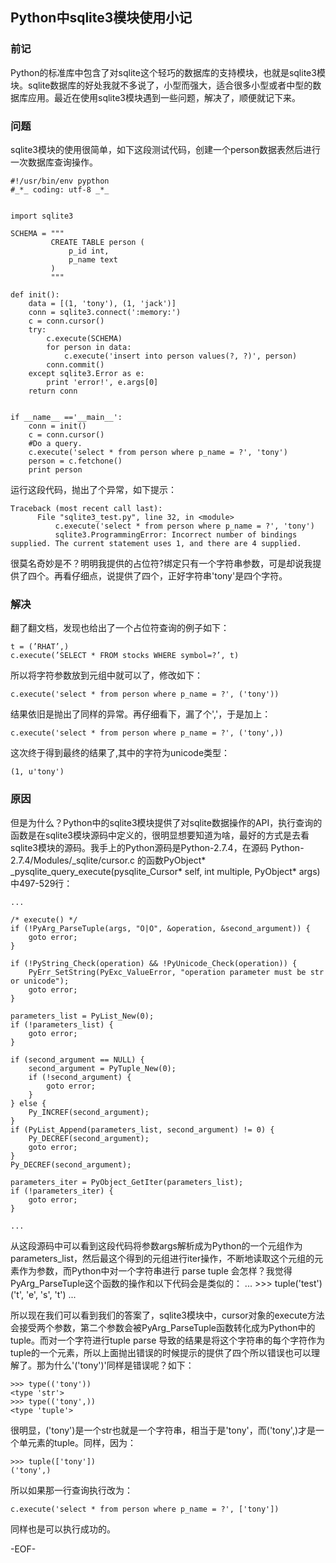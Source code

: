 ## Python中sqlite3模块使用小记

### 前记

Python的标准库中包含了对sqlite这个轻巧的数据库的支持模块，也就是sqlite3模块。sqlite数据库的好处我就不多说了，小型而强大，适合很多小型或者中型的数据库应用。最近在使用sqlite3模块遇到一些问题，解决了，顺便就记下来。

### 问题

sqlite3模块的使用很简单，如下这段测试代码，创建一个person数据表然后进行一次数据库查询操作。

    #!/usr/bin/env pypthon
    #_*_ coding: utf-8 _*_


    import sqlite3

    SCHEMA = """
             CREATE TABLE person (
                 p_id int,
                 p_name text
             )
             """

    def init():
        data = [(1, 'tony'), (1, 'jack')]
        conn = sqlite3.connect(':memory:')
        c = conn.cursor()
        try:
            c.execute(SCHEMA)
            for person in data:
                c.execute('insert into person values(?, ?)', person)
            conn.commit()
        except sqlite3.Error as e:
            print 'error!', e.args[0]
        return conn


    if __name__ =='__main__':
        conn = init()
        c = conn.cursor()
        #Do a query.
        c.execute('select * from person where p_name = ?', 'tony')
        person = c.fetchone()
        print person

运行这段代码，抛出了个异常，如下提示：

    Traceback (most recent call last):
          File "sqlite3_test.py", line 32, in <module>
              c.execute('select * from person where p_name = ?', 'tony')
              sqlite3.ProgrammingError: Incorrect number of bindings supplied. The current statement uses 1, and there are 4 supplied.

很莫名奇妙是不？明明我提供的占位符?绑定只有一个字符串参数，可是却说我提供了四个。再看仔细点，说提供了四个，正好字符串'tony'是四个字符。

### 解决

翻了翻文档，发现也给出了一个占位符查询的例子如下：

    t = (’RHAT’,)
    c.execute(’SELECT * FROM stocks WHERE symbol=?’, t)

所以将字符参数放到元组中就可以了，修改如下：

    c.execute('select * from person where p_name = ?', ('tony'))

结果依旧是抛出了同样的异常。再仔细看下，漏了个','，于是加上：

    c.execute('select * from person where p_name = ?', ('tony',))

这次终于得到最终的结果了,其中的字符为unicode类型：

    (1, u'tony')

### 原因

但是为什么？Python中的sqlite3模块提供了对sqlite数据操作的API，执行查询的函数是在sqlite3模块源码中定义的，很明显想要知道为啥，最好的方式是去看sqlite3模块的源码。我手上的Python源码是Python-2.7.4，在源码 Python-2.7.4/Modules/_sqlite/cursor.c 的函数PyObject* _pysqlite_query_execute(pysqlite_Cursor* self, int multiple, PyObject* args)中497-529行：

    ...

    /* execute() */
    if (!PyArg_ParseTuple(args, "O|O", &operation, &second_argument)) {
        goto error;
    }

    if (!PyString_Check(operation) && !PyUnicode_Check(operation)) {
        PyErr_SetString(PyExc_ValueError, "operation parameter must be str or unicode");
        goto error;
    }

    parameters_list = PyList_New(0);
    if (!parameters_list) {
        goto error;
    }

    if (second_argument == NULL) {
        second_argument = PyTuple_New(0);
        if (!second_argument) {
            goto error;
        }
    } else {
        Py_INCREF(second_argument);
    }
    if (PyList_Append(parameters_list, second_argument) != 0) {
        Py_DECREF(second_argument);
        goto error;
    }
    Py_DECREF(second_argument);

    parameters_iter = PyObject_GetIter(parameters_list);
    if (!parameters_iter) {
        goto error;
    }

    ...

从这段源码中可以看到这段代码将参数args解析成为Python的一个元组作为parameters_list，然后最这个得到的元组进行iter操作，不断地读取这个元组的元素作为参数，而Python中对一个字符串进行 parse tuple 会怎样？我觉得PyArg_ParseTuple这个函数的操作和以下代码会是类似的：
    ...
    >>> tuple('test')
    ('t', 'e', 's', 't')
    ...

所以现在我们可以看到我们的答案了，sqlite3模块中，cursor对象的execute方法会接受两个参数，第二个参数会被PyArg_ParseTuple函数转化成为Python中的tuple。而对一个字符进行tuple parse 导致的结果是将这个字符串的每个字符作为tuple的一个元素，所以上面抛出错误的时候提示的提供了四个所以错误也可以理解了。那为什么'('tony')'同样是错误呢？如下：

    >>> type(('tony'))
    <type 'str'>
    >>> type(('tony',))
    <type 'tuple'>

很明显，('tony')是一个str也就是一个字符串，相当于是'tony'，而('tony',)才是一个单元素的tuple。同样，因为：

    >>> tuple(['tony'])
    ('tony',)

所以如果那一行查询执行改为：

    c.execute('select * from person where p_name = ?', ['tony'])

同样也是可以执行成功的。


-EOF-



